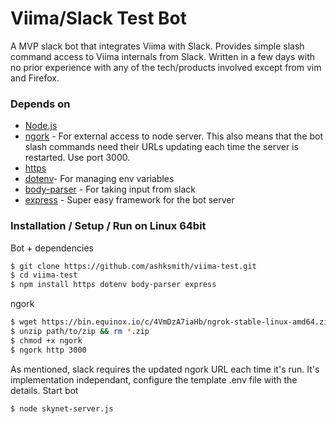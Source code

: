 # Viima/Slack Test Bot
A MVP slack bot that integrates Viima with Slack. Provides simple slash command access to Viima internals from Slack. Written in a few days with no prior experience with any of the tech/products involved except from vim and Firefox. 
### Depends on
* [Node.js](https://nodejs.org/en/)
* [ngork](https://ngrok.com/) - For external access to node server. This also means that the bot slash commands need their URLs updating each time the server is restarted. Use port 3000.
* [https](https://nodejs.org/api/https.html)
* [dotenv](https://www.npmjs.com/package/dotenv)- For managing env variables
* [body-parser](https://www.npmjs.com/package/body-parser) - For taking input from slack
* [express](https://www.npmjs.com/package/express) - Super easy framework for the bot server

### Installation / Setup / Run on Linux 64bit
Bot + dependencies
```sh
$ git clone https://github.com/ashksmith/viima-test.git
$ cd viima-test
$ npm install https dotenv body-parser express
```
ngork 
```sh
$ wget https://bin.equinox.io/c/4VmDzA7iaHb/ngrok-stable-linux-amd64.zip
$ unzip path/to/zip && rm *.zip
$ chmod +x ngork
$ ngork http 3000
```
As mentioned, slack requires the updated ngork URL each time it's run. It's implementation independant, configure the template .env file with the details.
Start bot
```sh
$ node skynet-server.js
```
